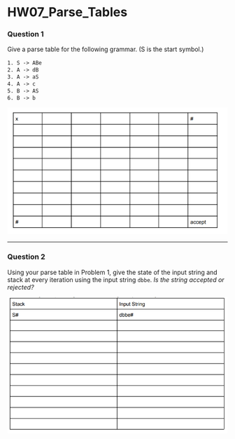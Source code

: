 # HW07_Parse_Tables

### Question 1

Give a parse table for the following grammar. (S is the start symbol.)

```
1. S -> ABe
2. A -> dB
3. A -> aS
4. A -> c
5. B -> AS
6. B -> b
```

![](/assets/images/hw/HW07_EmptyParseTable.png)

---

### Question 2

Using your parse table in Problem 1, give the state of the input string and stack at every iteration using the input string `dbbe`. _Is the string accepted or rejected?_

![](/assets/images/hw/HW07_Q2.png)
